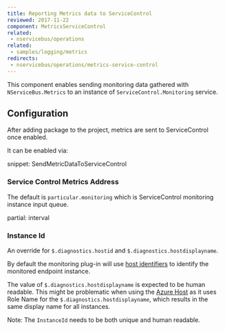 ```yaml
---
title: Reporting Metrics data to ServiceControl
reviewed: 2017-11-22
component: MetricsServiceControl
related:
 - nservicebus/operations
related:
 - samples/logging/metrics
redirects:
 - nservicebus/operations/metrics-service-control
---
```



This component enables sending monitoring data gathered with `NServiceBus.Metrics` to an instance of `ServiceControl.Monitoring` service.

## Configuration

After adding package to the project, metrics are sent to ServiceControl once enabled.

It can be enabled via:

snippet: SendMetricDataToServiceControl


### Service Control Metrics Address

The default is `particular.monitoring` which is ServiceControl monitoring instance input queue.

partial: interval

### Instance Id

An override for `$.diagnostics.hostid` and `$.diagnostics.hostdisplayname`.

By default the monitoring plug-in will use [host identifiers](/nservicebus/hosting/override-hostid.md) to identify the monitored endpoint instance.

The value of `$.diagnostics.hostdisplayname` is expected to be human readable. This might be problematic when using the [Azure Host](/nservicebus/hosting/cloud-services-host/faq.md#host-identifier) as it uses Role Name for the `$.diagnostics.hostdisplayname`, which results in the same display name for all instances.

Note: The `InstanceId` needs to be both unique and human readable.